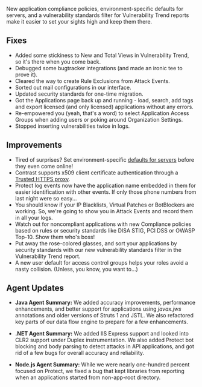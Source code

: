 <!--
title: "Contrast 3.4.1 - June 2017"
description: "Contrast 3.4.1 June 2017"
tags: "3.4.1 June Release Notes"
-->

New application compliance policies, environment-specific defaults for servers, and a vulnerability standards filter for Vulnerability Trend reports make it easier to set your sights high and keep them there. 

## Fixes
* Added some stickiness to New and Total Views in Vulnerability Trend, so it's there when you come back.  
* Debugged some bugtracker integrations (and made an ironic tee to prove it). 
* Cleared the way to create Rule Exclusions from Attack Events. 
* Sorted out mail configurations in our interface. 
* Updated security standards for one-time migration.
* Got the Applications page back up and running - load, search, add tags and export licensed (and only licensed) applications without any errors. 
* Re-empowered you (yeah, that's a word) to select Application Access Groups when adding users or poking around Organization Settings. 
* Stopped inserting vulnerabilities twice in logs. 

## Improvements 
* Tired of surprises? Set environment-specific [defaults for servers](admin-orgsettings.html#org-server) before they even come online! 
* Contrast supports x509 client certificate authentication through a [Trusted HTTPS proxy](installation-setupauth.html#http-proxy).
* Protect log events now have the application name embedded in them for easier identification with other events. If only those phone numbers from last night were so easy...
* You should know if your IP Blacklists, Virtual Patches or BotBlockers are working. So, we're going to show you in Attack Events and record them in all your logs. 
* Watch out for noncompliant applications with new Compliance policies based on rules or security standards like DISA STIG, PCI DSS or OWASP Top-10. Show them who's boss! 
* Put away the rose-colored glasses, and sort your applications by security standards with our new vulnerability standards filter in the Vulnerability Trend report. 
* A new user default for access control groups helps your roles avoid a nasty collision. (Unless, you know, you want to...)

## Agent Updates

* **Java Agent Summary:** We added accuracy improvements, performance enhancements, and better support for applications using *javax.jws* annotations and older versions of Struts 1 and JSTL. We also refactored key parts of our data flow engine to prepare for a few enhancements.

* **.NET Agent Summary:** We added IIS Express support and looked into CLR2 support under Duplex instrumentation. We also added Protect bot blocking and body parsing to detect attacks in API applications, and got rid of a few bugs for overall accuracy and reliability. 

* **Node.js Agent Summary:** While we were nearly one-hundred percent focused on Protect, we fixed a bug that kept libraries from reporting when an applications started from non-app-root directory.


